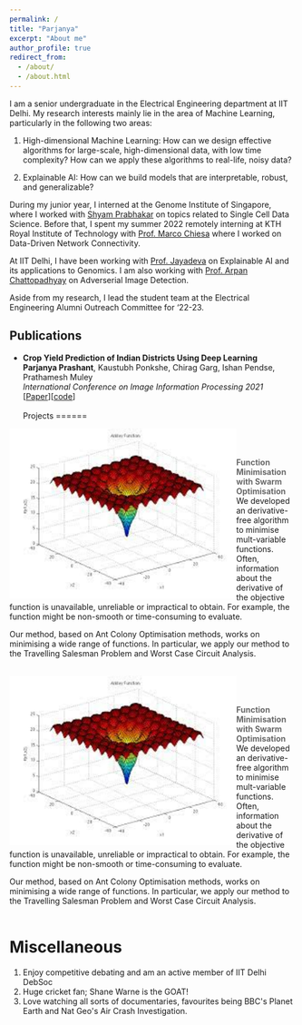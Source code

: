```yaml
---
permalink: /
title: "Parjanya"
excerpt: "About me"
author_profile: true
redirect_from: 
  - /about/
  - /about.html
---
```

I am a senior undergraduate in the Electrical Engineering department at IIT Delhi. My research interests mainly lie in the area of Machine Learning, particularly in the following two areas: 

1. High-dimensional Machine Learning: How can we design effective algorithms for large-scale, high-dimensional data, with low time complexity? How can we apply these algorithms to real-life, noisy data? 

2. Explainable AI: How can we build models that are interpretable, robust, and generalizable? 

During my junior year, I interned at the Genome Institute of Singapore, where I worked with [Shyam Prabhakar](https://prabhakarlab.github.io/) on topics related to Single Cell Data Science. Before that, I spent my summer 2022 remotely interning at KTH Royal Institute of Technology with [Prof. Marco Chiesa](https://marchiesa.bitbucket.io/) where I worked on Data-Driven Network Connectivity.

At IIT Delhi, I have been working with [Prof. Jayadeva](https://web.iitd.ac.in/~jayadeva/) on Explainable AI and its applications to Genomics. I am also working with [Prof. Arpan Chattopadhyay](https://sites.google.com/site/arpanchattop/) on Adverserial Image Detection.

Aside from my research, I lead the student team at the Electrical Engineering Alumni Outreach Committee for ‘22-23. 

## Publications 
+ **Crop Yield Prediction of Indian Districts Using Deep Learning** <br>
**Parjanya Prashant**, Kaustubh Ponkshe, Chirag Garg, Ishan Pendse, Prathamesh Muley <br>
*International Conference on Image Information Processing 2021* <br>
[[Paper](https://ieeexplore.ieee.org/document/9702573)][[code](https://github.com/parjanya20/CropYieldPrediction)] <br><br>
Projects
======
<p>
  <a href="https://drive.google.com/file/d/1g2Be2ZvQMEwkivFxazWQHn1y7BGiIf_X/view?usp=sharing" title="Report">
    <img align="left" src="images/case2_ackley_function.png" width="400px"/>
  </a>
</p>
<br><br> <br>
<span align ='center' style="color:DimGray; font-weight:700">Function Minimisation with Swarm Optimisation</span> <br>
We developed an derivative-free algorithm to minimise mult-variable functions. Often, information about the derivative of the objective function is unavailable, unreliable or impractical to obtain. For example, the function might be non-smooth or time-consuming to evaluate. 

Our method, based on Ant Colony Optimisation methods, works on minimising a wide range of functions. In particular, we apply our method to the Travelling Salesman Problem and Worst Case Circuit Analysis.
<br clear="left"/>
<br> 
<p>
  <a href="https://drive.google.com/file/d/1g2Be2ZvQMEwkivFxazWQHn1y7BGiIf_X/view?usp=sharing" title="Report">
    <img align="left" src="images/case2_ackley_function.png" width="400px"/>
  </a>
</p>
<br><br> <br>
<span align ='center' style="color:DimGray; font-weight:700">Function Minimisation with Swarm Optimisation</span> <br>
We developed an derivative-free algorithm to minimise mult-variable functions. Often, information about the derivative of the objective function is unavailable, unreliable or impractical to obtain. For example, the function might be non-smooth or time-consuming to evaluate. 

Our method, based on Ant Colony Optimisation methods, works on minimising a wide range of functions. In particular, we apply our method to the Travelling Salesman Problem and Worst Case Circuit Analysis.
<br clear="left"/>
<br> 



Miscellaneous
======
1. Enjoy competitive debating and am an active member of IIT Delhi DebSoc
2. Huge cricket fan; Shane Warne is the GOAT!
3. Love watching all sorts of documentaries, favourites being BBC's Planet Earth and Nat Geo's Air Crash Investigation.


